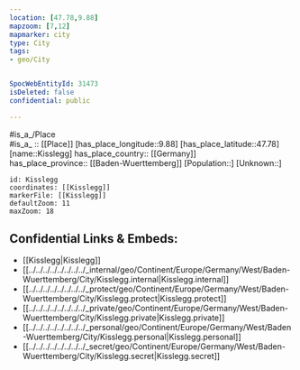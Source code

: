 ```yaml
---
location: [47.78,9.88] 
mapzoom: [7,12] 
mapmarker: city 
type: City
tags:
- geo/City


SpocWebEntityId: 31473
isDeleted: false
confidential: public

---
```

#is_a_/Place  
#is_a_ :: [[Place]] 
[has_place_longitude::9.88] 
[has_place_latitude::47.78] 
[name::Kisslegg] 
has_place_country:: [[Germany]]  
has_place_province:: [[Baden-Wuerttemberg]] 
[Population::] 
[Unknown::] 


```leaflet
id: Kisslegg
coordinates: [[Kisslegg]] 
markerFile: [[Kisslegg]] 
defaultZoom: 11 
maxZoom: 18
```


## Confidential Links & Embeds: 
- [[Kisslegg|Kisslegg]]  
- [[../../../../../../../../_internal/geo/Continent/Europe/Germany/West/Baden-Wuerttemberg/City/Kisslegg.internal|Kisslegg.internal]] 
- [[../../../../../../../../_protect/geo/Continent/Europe/Germany/West/Baden-Wuerttemberg/City/Kisslegg.protect|Kisslegg.protect]] 
- [[../../../../../../../../_private/geo/Continent/Europe/Germany/West/Baden-Wuerttemberg/City/Kisslegg.private|Kisslegg.private]] 
- [[../../../../../../../../_personal/geo/Continent/Europe/Germany/West/Baden-Wuerttemberg/City/Kisslegg.personal|Kisslegg.personal]] 
- [[../../../../../../../../_secret/geo/Continent/Europe/Germany/West/Baden-Wuerttemberg/City/Kisslegg.secret|Kisslegg.secret]] 
